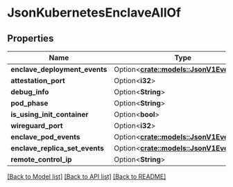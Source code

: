 # JsonKubernetesEnclaveAllOf

## Properties

Name | Type | Description | Notes
------------ | ------------- | ------------- | -------------
**enclave_deployment_events** | Option<[**crate::models::JsonV1EventList**](json_V1EventList.md)> |  | [optional]
**attestation_port** | Option<**i32**> |  | [optional]
**debug_info** | Option<**String**> |  | [optional]
**pod_phase** | Option<**String**> |  | [optional]
**is_using_init_container** | Option<**bool**> |  | [optional]
**wireguard_port** | Option<**i32**> |  | [optional]
**enclave_pod_events** | Option<[**crate::models::JsonV1EventList**](json_V1EventList.md)> |  | [optional]
**enclave_replica_set_events** | Option<[**crate::models::JsonV1EventList**](json_V1EventList.md)> |  | [optional]
**remote_control_ip** | Option<**String**> |  | [optional]

[[Back to Model list]](../README.md#documentation-for-models) [[Back to API list]](../README.md#documentation-for-api-endpoints) [[Back to README]](../README.md)


